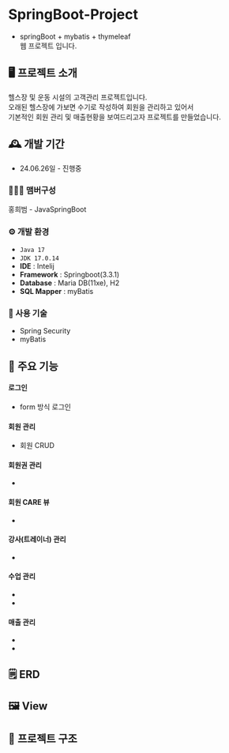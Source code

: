 # SpringBoot-Project
- springBoot + mybatis + thymeleaf <br>
 웹 프로젝트 입니다. <br>

## 🖥️ 프로젝트 소개
헬스장 및 운동 시설의 고객관리 프로젝트입니다. <br>
오래된 헬스장에 가보면 수기로 작성하여 회원을 관리하고 있어서 <br>
기본적인 회원 관리 및 매출현황을 보여드리고자 프로젝트를 만들었습니다.
<br>

## 🕰️ 개발 기간
* 24.06.26일 - 진행중

### 🧑‍🤝‍🧑 맴버구성
홍희범 - JavaSpringBoot 

### ⚙️ 개발 환경
- `Java 17`
- `JDK 17.0.14`
- **IDE** : Intelij
- **Framework** : Springboot(3.3.1)
- **Database** : Maria DB(11xe), H2
- **SQL Mapper** : myBatis

### 📌 사용 기술
- Spring Security
- myBatis

## 📌 주요 기능
#### 로그인
- form 방식 로그인

#### 회원 관리
- 회원 CRUD

#### 회원권 관리
- 

#### 회원 CARE 뷰
- 
  
#### 강사(트레이너) 관리 
-

#### 수업 관리
- 
- 

#### 매출 관리
- 
- 

## 🗒 ERD

## 🖼️ View

## 📁 프로젝트 구조

